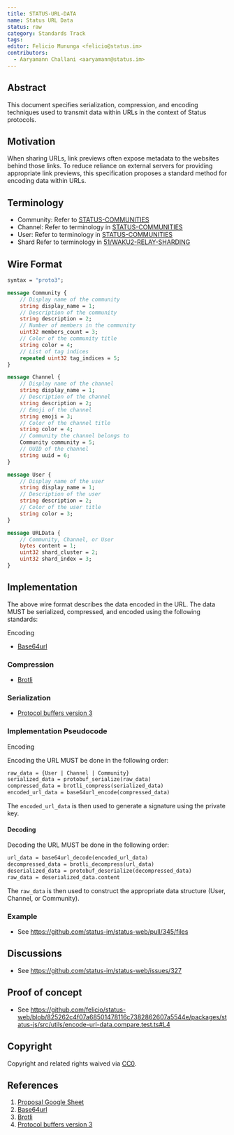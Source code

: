 ```yaml
---
title: STATUS-URL-DATA
name: Status URL Data
status: raw
category: Standards Track
tags:
editor: Felicio Mununga <felicio@status.im>
contributors:
  - Aaryamann Challani <aaryamann@status.im>
---
```


## Abstract

This document specifies serialization, compression, and
encoding techniques used to transmit data within URLs in the context of Status protocols.

## Motivation

When sharing URLs,
link previews often expose metadata to the websites behind those links.
To reduce reliance on external servers for providing appropriate link previews,
this specification proposes a standard method for encoding data within URLs.

## Terminology

- Community: Refer to [STATUS-COMMUNITIES](../56/communities.md)
- Channel: Refer to terminology in [STATUS-COMMUNITIES](../56/communities.md)
- User: Refer to terminology in [STATUS-COMMUNITIES](../56/communities.md)
- Shard Refer to terminology in [51/WAKU2-RELAY-SHARDING](https://github.com/waku-org/specs/blob/master/standards/core/relay-sharding.md)

## Wire Format

```protobuf
syntax = "proto3";

message Community {
    // Display name of the community
    string display_name = 1;
    // Description of the community
    string description = 2;
    // Number of members in the community
    uint32 members_count = 3;
    // Color of the community title
    string color = 4;
    // List of tag indices
    repeated uint32 tag_indices = 5;
}

message Channel {
    // Display name of the channel
    string display_name = 1;
    // Description of the channel
    string description = 2;
    // Emoji of the channel
    string emoji = 3;
    // Color of the channel title
    string color = 4;
    // Community the channel belongs to
    Community community = 5;
    // UUID of the channel
    string uuid = 6;
}

message User {
    // Display name of the user
    string display_name = 1;
    // Description of the user
    string description = 2;
    // Color of the user title
    string color = 3;
}

message URLData {
    // Community, Channel, or User
    bytes content = 1;
    uint32 shard_cluster = 2;
    uint32 shard_index = 3;
}
```

## Implementation

The above wire format describes the data encoded in the URL.
The data MUST be serialized, compressed, and encoded using the following standards:

Encoding

- [Base64url](https://datatracker.ietf.org/doc/html/rfc4648)

### Compression

- [Brotli](https://datatracker.ietf.org/doc/html/rfc7932)

### Serialization

- [Protocol buffers version 3](https://protobuf.dev/reference/protobuf/proto3-spec/)

### Implementation Pseudocode

Encoding

Encoding the URL MUST be done in the following order:

```protobuf
raw_data = {User | Channel | Community}
serialized_data = protobuf_serialize(raw_data)
compressed_data = brotli_compress(serialized_data)
encoded_url_data = base64url_encode(compressed_data)
```

The `encoded_url_data` is then used to generate a signature using the private key.

#### Decoding

Decoding the URL MUST be done in the following order:

```protobuf
url_data = base64url_decode(encoded_url_data)
decompressed_data = brotli_decompress(url_data)
deserialized_data = protobuf_deserialize(decompressed_data)
raw_data = deserialized_data.content
```

The `raw_data` is then used to construct the appropriate data structure
(User, Channel, or Community).

### Example

- See <https://github.com/status-im/status-web/pull/345/files>

<!-- # (Further Optional Sections) -->

## Discussions

- See <https://github.com/status-im/status-web/issues/327>

## Proof of concept

- See <https://github.com/felicio/status-web/blob/825262c4f07a68501478116c7382862607a5544e/packages/status-js/src/utils/encode-url-data.compare.test.ts#L4>

<!-- # Security Considerations -->

## Copyright

Copyright and related rights waived via [CC0](https://creativecommons.org/publicdomain/zero/1.0/).

## References

1. [Proposal Google Sheet](https://docs.google.com/spreadsheets/d/1JD4kp0aUm90piUZ7FgM_c2NGe2PdN8BFB11wmt5UZIY/edit?usp=sharing)
2. [Base64url](https://datatracker.ietf.org/doc/html/rfc4648)
3. [Brotli](https://datatracker.ietf.org/doc/html/rfc7932)
4. [Protocol buffers version 3](https://protobuf.dev/reference/protobuf/proto3-spec/)

<!-- ## informative

A list of additional references. -->
